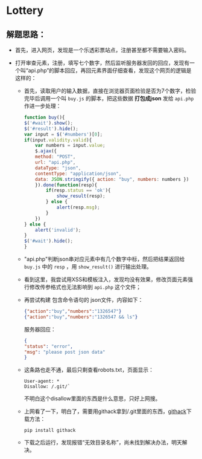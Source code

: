 # Lottery

## 解题思路：

- 首先，进入网页，发现是一个乐透彩票站点，注册甚至都不需要输入密码。

- 打开审查元素，注册，填写七个数字，然后监听服务器发回的回应，发现有一个叫“api.php”的脚本回应，再回元素界面仔细查看，发现这个网页的逻辑是这样的：

    - 首先，读取用户的输入数据，直接在浏览器页面检验是否为7个数字，检验完毕后调用一个叫 `buy.js` 的脚本，把这些数据 **打包成json** 发给 `api.php` 作进一步处理：

        ```javascript
        function buy(){
        $('#wait').show();
        $('#result').hide();
        var input = $('#numbers')[0];
        if(input.validity.valid){
            var numbers = input.value;
            $.ajax({
            method: "POST",
            url: "api.php",
            dataType: "json",
            contentType: "application/json", 
            data: JSON.stringify({ action: "buy", numbers: numbers })
            }).done(function(resp){
                if(resp.status == 'ok'){
                    show_result(resp);
                } else {
                    alert(resp.msg);
                }
            })
        } else {
            alert('invalid');
        }
        $('#wait').hide();
        }
        ```

    - "api.php"判断json串对应元素中有几个数字中标，然后把结果返回给 `buy.js` 中的 `resp` ，用 `show_result()` 进行输出处理。

    - 看到这里，我尝试用XSS和模板注入，发现均没有效果，修改页面元素强行修改传参格式也无法影响到 `api.php` 这个文件；

    - 再尝试构建 包含命令语句的 json文件，内容如下：

        ```json
        {"action":"buy","numbers":"1326547"}
        {"action":"buy","numbers":"1326547 && ls"}
        ```

        服务器回应：
        ```json
        {
        "status": "error",
        "msg": "please post json data"
        }
        ```

    - 这条路也走不通，最后只剩查看robots.txt，页面显示：

        ```
        User-agent: *
        Disallow: /.git/`
        ```

        不明白这个disallow里面的东西是什么意思，只好上网搜。

    - 上网看了一下，明白了，需要用githack拿到/.git里面的东西，[githack](https://pypi.org/project/githack/)下载方法：

        `pip install githack`

    - 下载之后运行，发现报错“无效目录名称”，尚未找到解决办法，明天解决。